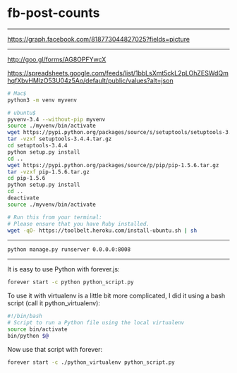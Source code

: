 # fb-post-counts

---

https://graph.facebook.com/818773044827025?fields=picture

---


http://goo.gl/forms/AG8OPFYwcX

https://spreadsheets.google.com/feeds/list/1bbLsXmt5ckL2pLOhZESWdQmhqfXbvHMlzO53U04z5Ao/default/public/values?alt=json

``` bash
# Mac$
python3 -m venv myvenv
```

``` bash
# ubuntu$
pyvenv-3.4 --without-pip myvenv
source ./myvenv/bin/activate
wget https://pypi.python.org/packages/source/s/setuptools/setuptools-3.4.4.tar.gz
tar -vzxf setuptools-3.4.4.tar.gz
cd setuptools-3.4.4
python setup.py install
cd ..
wget https://pypi.python.org/packages/source/p/pip/pip-1.5.6.tar.gz
tar -vzxf pip-1.5.6.tar.gz
cd pip-1.5.6
python setup.py install
cd ..
deactivate
source ./myvenv/bin/activate
```

``` bash
# Run this from your terminal:
# Please ensure that you have Ruby installed.
wget -qO- https://toolbelt.heroku.com/install-ubuntu.sh | sh
```

---

```
python manage.py runserver 0.0.0.0:8008
```

---

It is easy to use Python with forever.js:

``` bash
forever start -c python python_script.py
```

To use it with virtualenv is a little bit more complicated, I did it using a bash script (call it python_virtualenv):

``` bash
#!/bin/bash
# Script to run a Python file using the local virtualenv
source bin/activate
bin/python $@
```

Now use that script with forever:

``` bash
forever start -c ./python_virtualenv python_script.py
```
